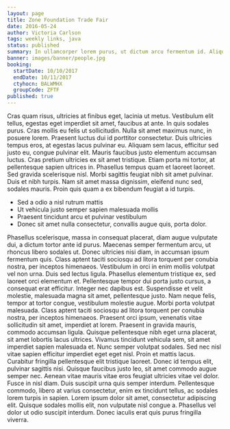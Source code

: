 ```yaml
---
layout: page
title: Zone Foundation Trade Fair
date: 2016-05-24
author: Victoria Carlson
tags: weekly links, java
status: published
summary: In ullamcorper lorem purus, ut dictum arcu fermentum id. Aliquam.
banner: images/banner/people.jpg
booking:
  startDate: 10/10/2017
  endDate: 10/11/2017
  ctyhocn: BALWMHX
  groupCode: ZFTF
published: true
---
```

Cras quam risus, ultricies at finibus eget, lacinia ut metus. Vestibulum elit tellus, egestas eget imperdiet sit amet, faucibus at ante. In quis sodales purus. Cras mollis eu felis ut sollicitudin. Nulla sit amet maximus nunc, in posuere lorem. Praesent luctus dui id porttitor consectetur. Duis ultricies tempus eros, at egestas lacus pulvinar eu. Aliquam sem lacus, efficitur sed justo eu, congue pulvinar elit.
Mauris faucibus justo elementum accumsan luctus. Cras pretium ultricies ex sit amet tristique. Etiam porta mi tortor, at pellentesque sapien ultrices in. Phasellus tempus quam et laoreet laoreet. Sed gravida scelerisque nisl. Morbi sagittis feugiat nibh sit amet pulvinar. Duis et nibh turpis. Nam sit amet massa dignissim, eleifend nunc sed, sodales mauris. Proin quis quam a ex bibendum feugiat a id turpis.

* Sed a odio a nisl rutrum mattis
* Ut vehicula justo semper sapien malesuada mollis
* Praesent tincidunt arcu et pulvinar vestibulum
* Donec sit amet nulla consectetur, convallis augue quis, porta dolor.

Phasellus scelerisque, massa in consequat placerat, diam augue vulputate dui, a dictum tortor ante id purus. Maecenas semper fermentum arcu, ut rhoncus libero sodales ut. Donec ultricies nisi diam, in accumsan ipsum fermentum quis. Class aptent taciti sociosqu ad litora torquent per conubia nostra, per inceptos himenaeos. Vestibulum in orci in enim mollis volutpat vel non urna. Duis sed lectus ligula. Phasellus elementum tristique ex, sed laoreet orci elementum et. Pellentesque tempor dui porta justo cursus, a consequat erat efficitur. Integer nec dapibus est. Suspendisse et velit molestie, malesuada magna sit amet, pellentesque justo. Nam neque felis, tempor at tortor congue, vestibulum molestie augue. Morbi porta volutpat malesuada. Class aptent taciti sociosqu ad litora torquent per conubia nostra, per inceptos himenaeos. Praesent orci ipsum, venenatis vitae sollicitudin sit amet, imperdiet at lorem. Praesent in gravida mauris, commodo accumsan ligula.
Quisque pellentesque nibh eget urna placerat, sit amet lobortis lacus ultrices. Vivamus tincidunt vehicula sem, sit amet imperdiet sapien malesuada et. Nunc semper volutpat sodales. Sed nec nisl vitae sapien efficitur imperdiet eget eget nisl. Proin et mattis lacus. Curabitur fringilla pellentesque elit tristique laoreet. Donec id tempus elit, pulvinar sagittis nisi. Quisque faucibus justo leo, sit amet commodo augue semper nec. Aenean vitae mauris vitae eros feugiat ultricies vitae vel dolor. Fusce in nisl diam. Duis suscipit urna quis semper interdum. Pellentesque commodo, libero at varius consectetur, enim ex tincidunt tellus, ac sodales lorem turpis in sapien. Lorem ipsum dolor sit amet, consectetur adipiscing elit. Quisque sodales mollis elit, non vulputate nisl congue a. Phasellus vel dolor ut odio suscipit interdum. Donec iaculis erat quis purus fringilla viverra.
